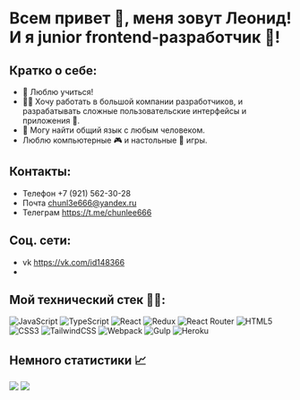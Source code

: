 # Всем привет 👋, меня зовут Леонид!<br> И я junior frontend-разработчик 🤖!
## Кратко о себе:
- 📖 Люблю учиться!
- 👨‍💻 Хочу работать в большой компании разработчиков, и разрабатывать сложные пользовательские интерфейсы и приложения 📱.
- 🥳 Могу найти общий язык с любым человеком.
- Люблю компьютерные 🎮 и настольные 🎲 игры.
## Контакты:
- Телефон +7 (921) 562-30-28
- Почта chunl3e666@yandex.ru
- Телеграм https://t.me/chunlee666
## Соц. сети:
- vk https://vk.com/id148366
- 
## Мой технический стек 👨‍💻:
![JavaScript](https://img.shields.io/badge/javascript-%23323330.svg?style=for-the-badge&logo=javascript&logoColor=%23F7DF1E)
![TypeScript](https://img.shields.io/badge/typescript-%23007ACC.svg?style=for-the-badge&logo=typescript&logoColor=white)
![React](https://img.shields.io/badge/react-%2320232a.svg?style=for-the-badge&logo=react&logoColor=%2361DAFB)
![Redux](https://img.shields.io/badge/redux-%23593d88.svg?style=for-the-badge&logo=redux&logoColor=white)
![React Router](https://img.shields.io/badge/React_Router-CA4245?style=for-the-badge&logo=react-router&logoColor=white)
![HTML5](https://img.shields.io/badge/html5-%23E34F26.svg?style=for-the-badge&logo=html5&logoColor=white)
![CSS3](https://img.shields.io/badge/css3-%231572B6.svg?style=for-the-badge&logo=css3&logoColor=white)
![TailwindCSS](https://img.shields.io/badge/tailwindcss-%2338B2AC.svg?style=for-the-badge&logo=tailwind-css&logoColor=white)
![Webpack](https://img.shields.io/badge/webpack-%238DD6F9.svg?style=for-the-badge&logo=webpack&logoColor=black)
![Gulp](https://img.shields.io/badge/GULP-%23CF4647.svg?style=for-the-badge&logo=gulp&logoColor=white)
![Heroku](https://img.shields.io/badge/heroku-%23430098.svg?style=for-the-badge&logo=heroku&logoColor=white)

## Немного статистики 📈
![](http://github-profile-summary-cards.vercel.app/api/cards/repos-per-language?username=ArtofWASD&theme=default)
![](http://github-profile-summary-cards.vercel.app/api/cards/stats?username=ArtofWASD&theme=default)
